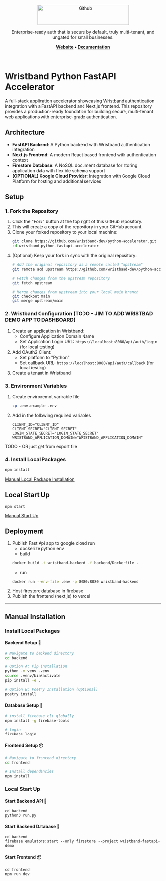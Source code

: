 <div align="center">
  <a href="https://wristband.dev">
    <picture>
      <img src="https://assets.wristband.dev/images/email_branding_logo_v1.png" alt="Github" width="297" height="64">
    </picture>
  </a>
  <p align="center">
    Enterprise-ready auth that is secure by default, truly multi-tenant, and ungated for small businesses.
  </p>
  <p align="center">
    <b>
      <a href="https://wristband.dev">Website</a> •
      <a href="https://docs.wristband.dev">Documentation</a>
    </b>
  </p>
</div>

<br/>


# Wristband Python FastAPI Accelerator


A full-stack application accelerator showcasing Wristband authentication integration with a FastAPI backend and Next.js frontend. This repository provides a production-ready foundation for building secure, multi-tenant web applications with enterprise-grade authentication.


## Architecture

- **FastAPI Backend**: A Python backend with Wristband authentication integration
- **Next.js Frontend**: A modern React-based frontend with authentication context
- **Firestore Database**: A NoSQL document database for storing application data with flexible schema support
- **(OPTIONAL) Google Cloud Provider**: Integration with Google Cloud Platform for hosting and additional services


## Setup

### 1. Fork the Repository

1. Click the "Fork" button at the top right of this GitHub repository.
2. This will create a copy of the repository in your GitHub account.
3. Clone your forked repository to your local machine:
   ```bash
   git clone https://github.com/wristband-dev/python-accelerator.git
   cd wristband-python-fastapi-accelerator
   ```
4. (Optional) Keep your fork in sync with the original repository:
   ```bash
   # Add the original repository as a remote called "upstream"
   git remote add upstream https://github.com/wristband-dev/python-accelerator.git
   
   # Fetch changes from the upstream repository
   git fetch upstream
   
   # Merge changes from upstream into your local main branch
   git checkout main
   git merge upstream/main
   ```


### 2. Wristband Configuration (TODO - JIM TO ADD WRISTBAD DEMO APP TO DASHBOARD)
1. Create an application in Wristband:
   - Configure Application Domain Name
   - Set Application Login URL: `https://localhost:8080/api/auth/login` (for local testing)
2. Add OAuth2 Client:
   - Set platform to "Python"
   - Set callback URL: `https://localhost:8080/api/auth/callback` (for local testing)
3. Create a tenant in Wristband


### 3. Environment Variables
1. Create environemnt varirable file
   ```bash
   cp .env.example .env
   ```
2. Add in the following required variables
   ```
   CLIENT_ID="CLIENT_ID"
   CLIENT_SECRET="CLIENT_SECRET"
   LOGIN_STATE_SECRET="LOGIN_STATE_SECRET"
   WRISTBAND_APPLICATION_DOMAIN="WRISTBAND_APPLICATION_DOMAIN"
   ```

   
TODO - OR just get from export file

### 4. Install Local Packages
```bash
npm install
```
[Manual Local Package Installation](#install-local-packages)



## Local Start Up
```bash
npm start
```
[Manual Start Up](#local-start-up)



## Deployment
   1. Publish Fast Api app to google cloud run
      - dockerize python env
      - build
      ```bash
      docker build -t wristband-backend -f backend/Dockerfile .
      ```
      - run 
      ```bash
      docker run --env-file .env -p 8080:8080 wristband-backend
      ```
   2. Host firestore database in firebase
   3. Publish the frontend (next js) to vercel


---


## Manual Installation
### Install Local Packages
#### Backend Setup 🐍
```bash
# Navigate to backend directory
cd backend

# Option A: Pip Installation
python -m venv .venv
source .venv/bin/activate
pip install -e .

# Option B: Poetry Installation (Optional)
poetry install
```
#### Database Setup 📀
```bash
# install firebase cli globally
npm install -g firebase-tools

# login
firebase login
```
#### Frontend Setup 📦
```bash
# Navigate to frontend directory
cd frontend

# Install dependencies
npm install
```
### Local Start Up
#### Start Backend API 🐍
```
cd backend
python3 run.py
```
#### Start Backend Database 📀
```
cd backend
firebase emulators:start --only firestore --project wristband-fastapi-demo
```
#### Start Frontend 📦
```
cd frontend
npm run dev
```